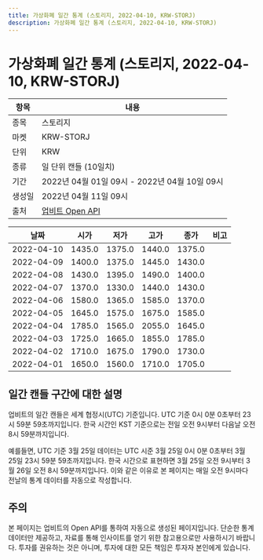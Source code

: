 ```yaml
---
title: 가상화폐 일간 통계 (스토리지, 2022-04-10, KRW-STORJ)
description: 가상화폐 일간 통계 (스토리지, 2022-04-10, KRW-STORJ)
---
```



가상화폐 일간 통계 (스토리지, 2022-04-10, KRW-STORJ)
===

|항목|내용|
|--|--|
|종목|스토리지|
|마켓|KRW-STORJ|
|단위|KRW|
|종류|일 단위 캔들 (10일치)|
|기간|2022년 04월 01일 09시 - 2022년 04월 10일 09시|
|생성일|2022년 04월 11일 09시|
|출처|[업비트 Open API](https://docs.upbit.com)|


|날짜|시가|저가|고가|종가|비고|
|--|--|--|--|--|--|
|2022-04-10|1435.0|1375.0|1440.0|1375.0|    |
|2022-04-09|1400.0|1375.0|1445.0|1430.0|    |
|2022-04-08|1430.0|1395.0|1490.0|1400.0|    |
|2022-04-07|1370.0|1330.0|1440.0|1430.0|    |
|2022-04-06|1580.0|1365.0|1585.0|1370.0|    |
|2022-04-05|1645.0|1575.0|1675.0|1585.0|    |
|2022-04-04|1785.0|1565.0|2055.0|1645.0|    |
|2022-04-03|1725.0|1665.0|1855.0|1785.0|    |
|2022-04-02|1710.0|1675.0|1790.0|1730.0|    |
|2022-04-01|1650.0|1560.0|1710.0|1705.0|    |


일간 캔들 구간에 대한 설명
---


업비트의 일간 캔들은 세계 협정시(UTC) 기준입니다. 
UTC 기준 0시 0분 0초부터 23시 59분 59초까지입니다. 
한국 시간인 KST 기준으로는 전일 오전 9시부터 다음날 오전 8시 59분까지입니다. 


예를들면, UTC 기준 3월 25일 데이터는 UTC 시준 3월 25일 0시 0분 0초부터 3월 25일 23시 59분 59초까지입니다. 
한국 시간으로 표현하면 3월 25일 오전 9시부터 3월 26일 오전 8시 59분까지입니다. 
이와 같은 이유로 본 페이지는 매일 오전 9시마다 전날의 통계 데이터를 자동으로 작성합니다. 


주의
---


본 페이지는 업비트의 Open API를 통하여 자동으로 생성된 페이지입니다. 
단순한 통계 데이터만 제공하고, 자료를 통해 인사이트를 얻기 위한 참고용으로만 사용하시기 바랍니다. 
투자를 권유하는 것은 아니며, 투자에 대한 모든 책임은 투자자 본인에게 있습니다. 
